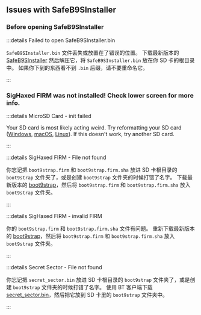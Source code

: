 ## Issues with SafeB9SInstaller

### Before opening SafeB9SInstaller

:::details Failed to open SafeB9SInstaller.bin

`SafeB9SInstaller.bin` 文件丢失或放置在了错误的位置。 下载最新版本的 [SafeB9SInstaller](https://github.com/d0k3/SafeB9SInstaller/releases/download/v0.0.7/SafeB9SInstaller-20170605-122940.zip) 然后解压它，将 `SafeB9SInstaller.bin` 放在你 SD 卡的根目录中。 如果你下到的东西看不到 `.bin` 后缀，请不要重命名它。

:::

### SigHaxed FIRM was not installed! Check lower screen for more info.

:::details MicroSD Card - init failed

Your SD card is most likely acting weird. Try reformatting your SD card ([Windows](formatting-sd-\(windows\)), [macOS](formatting-sd-\(mac\)), [Linux](formatting-sd-\(linux\))). If this doesn't work, try another SD card.

:::

:::details SigHaxed FIRM - File not found

你忘记把 `boot9strap.firm` 和 `boot9strap.firm.sha` 放进 SD 卡根目录的 `boot9strap` 文件夹了，或是创建 `boot9strap` 文件夹的时候打错了名字。 下载最新版本的 [boot9strap](https://github.com/SciresM/boot9strap/releases/download/1.4/boot9strap-1.4.zip)，然后将 `boot9strap.firm` 和 `boot9strap.firm.sha` 放入 `boot9strap` 文件夹。

:::

:::details SigHaxed FIRM - invalid FIRM

你的 `boot9strap.firm` 和 `boot9strap.firm.sha` 文件有问题。 重新下载最新版本的 [boot9strap](https://github.com/SciresM/boot9strap/releases/download/1.4/boot9strap-1.4.zip)，然后将 `boot9strap.firm` 和 `boot9strap.firm.sha` 放入 `boot9strap` 文件夹。

:::

:::details Secret Sector - File not found

你忘记把 `secret_sector.bin` 放进 SD 卡根目录的 `boot9strap` 文件夹了，或是创建 `boot9strap` 文件夹的时候打错了名字。 使用 BT 客户端下载 [secret_sector.bin](magnet:?xt=urn:btih:15a3c97acf17d67af98ae8657cc66820cc58f655\&dn=secret_sector.bin\&tr=udp%3a%2f%2ftracker.torrent.eu.org%3a451%2fannounce\&tr=udp%3a%2f%2ftracker.lelux.fi%3a6969%2fannounce\&tr=udp%3a%2f%2ftracker.loadbt.com%3a6969%2fannounce\&tr=udp%3a%2f%2ftracker.moeking.me%3a6969%2fannounce\&tr=udp%3a%2f%2ftracker.monitorit4.me%3a6969%2fannounce\&tr=udp%3a%2f%2ftracker.ololosh.space%3a6969%2fannounce\&tr=udp%3a%2f%2ftracker.pomf.se%3a80%2fannounce\&tr=udp%3a%2f%2ftracker.srv00.com%3a6969%2fannounce\&tr=udp%3a%2f%2ftracker.theoks.net%3a6969%2fannounce\&tr=udp%3a%2f%2ftracker.tiny-vps.com%3a6969%2fannounce\&tr=udp%3a%2f%2fopen.tracker.cl%3a1337%2fannounce\&tr=udp%3a%2f%2ftracker.zerobytes.xyz%3a1337%2fannounce\&tr=udp%3a%2f%2ftracker1.bt.moack.co.kr%3a80%2fannounce\&tr=udp%3a%2f%2fvibe.sleepyinternetfun.xyz%3a1738%2fannounce\&tr=udp%3a%2f%2fwww.torrent.eu.org%3a451%2fannounce\&tr=udp%3a%2f%2ftracker.openbittorrent.com%3a6969%2fannounce\&tr=udp%3a%2f%2f9.rarbg.com%3a2810%2fannounce\&tr=udp%3a%2f%2ftracker.opentrackr.org%3a1337%2fannounce\&tr=udp%3a%2f%2fexodus.desync.com%3a6969%2fannounce\&tr=http%3a%2f%2fopenbittorrent.com%3a80%2fannounce)，然后把它放到 SD 卡里的 `boot9strap` 文件夹中。

:::
